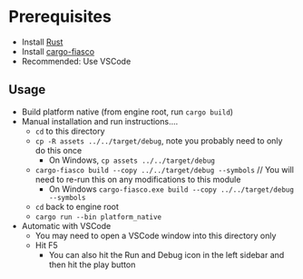 # Prerequisites

* Install [Rust](https://www.rust-lang.org/tools/install)
* Install [cargo-fiasco](https://github.com/vaguevoid/cargo-fiasco/)
* Recommended: Use VSCode

## Usage

* Build platform native (from engine root, run `cargo build`)
* Manual installation and run instructions....
  * `cd` to this directory
  * `cp -R assets ../../target/debug`, note you probably need to only do this once
    * On Windows, `cp assets ../../target/debug`
  * `cargo-fiasco build --copy ../../target/debug --symbols` // You will need to re-run this on any modifications to this module
    * On Windows `cargo-fiasco.exe build --copy ../../target/debug --symbols`
  * `cd` back to engine root
  * `cargo run --bin platform_native`
* Automatic with VSCode
  * You may need to open a VSCode window into this directory only
  * Hit F5
    * You can also hit the Run and Debug icon in the left sidebar and then hit the play button

